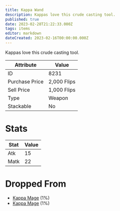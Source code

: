 ```yaml
---
title: Kappa Wand
description: Kappas love this crude casting tool.
published: true
date: 2023-02-28T21:22:33.000Z
tags: items
editor: markdown
dateCreated: 2023-02-16T00:00:00.000Z
---
```


Kappas love this crude casting tool.

|Attribute|Value|
|-|-|
|ID|8231|
|Purchase Price|2,000 Flips|
|Sell Price|1,000 Flips|
|Type|Weapon|
|Stackable|No|

# Stats
|Stat|Value|
|-|-|
|Atk|15|
|Matk|22|

# Dropped From
 * [Kappa Mage](/monsters/kappa-mage) (1%)
 * [Kappa Mage](/monsters/kappa-mage) (1%)
